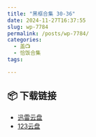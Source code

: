 ```yaml
---
title: "黑框合集 30-36"
date: 2024-11-27T16:37:55
slug: wp-7784
permalink: /posts/wp-7784/
categories:
  - 盖📺
  - 恰饭合集
tags:

---
```




## 📦 下载链接
- [迅雷云盘](https://blziyuan21.com/pay-download/7784?key=5e67d7bfb8&down_id=0)
- [123云盘](https://blziyuan21.com/pay-download/7784?key=5e67d7bfb8&down_id=1)

